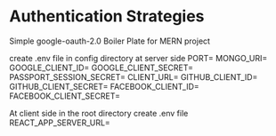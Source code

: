 # Authentication Strategies


Simple google-oauth-2.0 Boiler Plate for MERN project

create .env file in config directory at server side
 PORT=
 MONGO_URI=
 GOOGLE_CLIENT_ID=
 GOOGLE_CLIENT_SECRET=
 PASSPORT_SESSION_SECRET=
 CLIENT_URL=
 GITHUB_CLIENT_ID=
 GITHUB_CLIENT_SECRET=
 FACEBOOK_CLIENT_ID=
 FACEBOOK_CLIENT_SECRET=
 
 At client side in the root directory create .env file
 REACT_APP_SERVER_URL=
 
